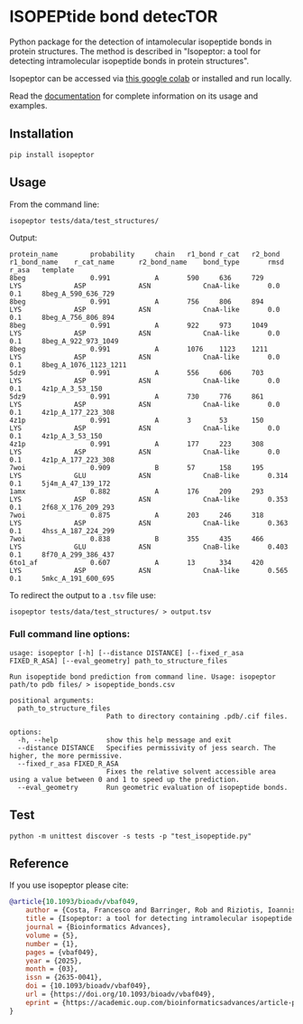 # ISOPEPtide bond detecTOR

Python package for the detection of intamolecular isopeptide bonds in protein structures. 
The method is described in "Isopeptor: a tool for detecting intramolecular isopeptide bonds in protein structures".

Isopeptor can be accessed via [this google colab](https://colab.research.google.com/github/FranceCosta/Isopeptor_development/blob/main/notebooks/Isopeptide_finder.ipynb) or installed and run locally.

Read the [documentation](https://isopeptor.readthedocs.io/en/latest/index.html) for complete information on its usage and examples.

## Installation

```
pip install isopeptor
```

## Usage

From the command line:
```
isopeptor tests/data/test_structures/
```

Output:
```
protein_name        probability     chain   r1_bond r_cat   r2_bond r1_bond_name    r_cat_name      r2_bond_name    bond_type       rmsd    r_asa   template             
8beg                0.991           A       590     636     729     LYS             ASP             ASN             CnaA-like       0.0     0.1     8beg_A_590_636_729   
8beg                0.991           A       756     806     894     LYS             ASP             ASN             CnaA-like       0.0     0.1     8beg_A_756_806_894   
8beg                0.991           A       922     973     1049    LYS             ASP             ASN             CnaA-like       0.0     0.1     8beg_A_922_973_1049  
8beg                0.991           A       1076    1123    1211    LYS             ASP             ASN             CnaA-like       0.0     0.1     8beg_A_1076_1123_1211
5dz9                0.991           A       556     606     703     LYS             ASP             ASN             CnaA-like       0.0     0.1     4z1p_A_3_53_150      
5dz9                0.991           A       730     776     861     LYS             ASP             ASN             CnaA-like       0.0     0.1     4z1p_A_177_223_308   
4z1p                0.991           A       3       53      150     LYS             ASP             ASN             CnaA-like       0.0     0.1     4z1p_A_3_53_150      
4z1p                0.991           A       177     223     308     LYS             ASP             ASN             CnaA-like       0.0     0.1     4z1p_A_177_223_308   
7woi                0.909           B       57      158     195     LYS             GLU             ASN             CnaB-like       0.314   0.1     5j4m_A_47_139_172    
1amx                0.882           A       176     209     293     LYS             ASP             ASN             CnaA-like       0.353   0.1     2f68_X_176_209_293   
7woi                0.875           A       203     246     318     LYS             ASP             ASN             CnaA-like       0.363   0.1     4hss_A_187_224_299   
7woi                0.838           B       355     435     466     LYS             GLU             ASN             CnaB-like       0.403   0.1     8f70_A_299_386_437   
6to1_af             0.607           A       13      334     420     LYS             ASP             ASN             CnaA-like       0.565   0.1     5mkc_A_191_600_695   

```

To redirect the output to a `.tsv` file use:

```
isopeptor tests/data/test_structures/ > output.tsv
```

### Full command line options:

```
usage: isopeptor [-h] [--distance DISTANCE] [--fixed_r_asa FIXED_R_ASA] [--eval_geometry] path_to_structure_files

Run isopeptide bond prediction from command line. Usage: isopeptor path/to pdb files/ > isopeptide_bonds.csv

positional arguments:
  path_to_structure_files
                        Path to directory containing .pdb/.cif files.

options:
  -h, --help            show this help message and exit
  --distance DISTANCE   Specifies permissivity of jess search. The higher, the more permissive.
  --fixed_r_asa FIXED_R_ASA
                        Fixes the relative solvent accessible area using a value between 0 and 1 to speed up the prediction.
  --eval_geometry       Run geometric evaluation of isopeptide bonds.
```

## Test

```
python -m unittest discover -s tests -p "test_isopeptide.py"
```

## Reference
If you use isopeptor please cite:

```bibtex
@article{10.1093/bioadv/vbaf049,
    author = {Costa, Francesco and Barringer, Rob and Riziotis, Ioannis and Andreeva, Antonina and Bateman, Alex},
    title = {Isopeptor: a tool for detecting intramolecular isopeptide bonds in protein structures},
    journal = {Bioinformatics Advances},
    volume = {5},
    number = {1},
    pages = {vbaf049},
    year = {2025},
    month = {03},
    issn = {2635-0041},
    doi = {10.1093/bioadv/vbaf049},
    url = {https://doi.org/10.1093/bioadv/vbaf049},
    eprint = {https://academic.oup.com/bioinformaticsadvances/article-pdf/5/1/vbaf049/62375500/vbaf049.pdf},
}
```
